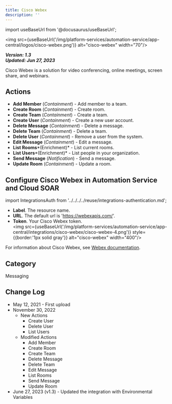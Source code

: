 ```yaml
---
title: Cisco Webex
description: ''
---
```

import useBaseUrl from '@docusaurus/useBaseUrl';

<img src={useBaseUrl('/img/platform-services/automation-service/app-central/logos/cisco-webex.png')} alt="cisco-webex" width="70"/>

***Version: 1.3  
Updated: Jun 27, 2023***

Cisco Webex is a solution for video conferencing, online meetings, screen share, and webinars.

## Actions

* **Add Member** (*Containment*) - Add member to a team.
* **Create Room** (*Containment*) - Create room.
* **Create Team** (*Containment*) - Create a team.
* **Create User** (*Containment*) - Create a new user account.
* **Delete Message** (*Containment*) - Delete a message.
* **Delete Team** (*Containment*) - Delete a team.
* **Delete User** (*Containment*) - Remove a user from the system.
* **Edit Message** (*Containment*) - Edit a message.
* **List Rooms***(Enrichment)* - List current rooms.
* **List Users***(Enrichment)* - List people in your organization.
* **Send Message** (*Notification*) - Send a message.
* **Update Room** (*Containment*) - Update a room.

## Configure Cisco Webex in Automation Service and Cloud SOAR

import IntegrationsAuth from '../../../../reuse/integrations-authentication.md';

<IntegrationsAuth/>

   * **Label**. The resource name.
   * **URL**. The default url is 'https://webexapis.com/'.
   * **Token**. Your Cisco Webex token.<br/><img src={useBaseUrl('/img/platform-services/automation-service/app-central/integrations/cisco-webex/cisco-webex-4.png')} style={{border:'1px solid gray'}} alt="cisco-webex" width="400"/>

For information about Cisco Webex, see [Webex documentation](https://developer.webex.com/docs).

## Category

Messaging

## Change Log

* May 12, 2021 - First upload
* November 30, 2022
	+ New Actions
		- Create User
		- Delete User
		- List Users
	+ Modified Actions
		- Add Member
		- Create Room
		- Create Team
		- Delete Message
		- Delete Team
		- Edit Message
		- List Rooms
		- Send Message
		- Update Room
* June 27, 2023 (v1.3) - Updated the integration with Environmental Variables
